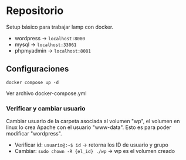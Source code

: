 # Repositorio

Setup básico para trabajar lamp con docker.

- wordpress -> `localhost:8080`
- mysql -> `localhost:33061`
- phpmyadmin -> `localhost:8081`

## Configuraciones

`docker compose up -d`

Ver archivo docker-compose.yml

### Verificar y cambiar usuario

Cambiar usuario de la carpeta asociada al volumen "wp", el volumen en linux lo crea Apache con el usuario "www-data". Esto es para poder modificar "wordpress".

- Verificar id: `usuario@:~$ id` -> retorna los ID de usuario y grupo
- Cambiar: `sudo chown -R {el_id} ./wp` -> wp es el volumen creado

  